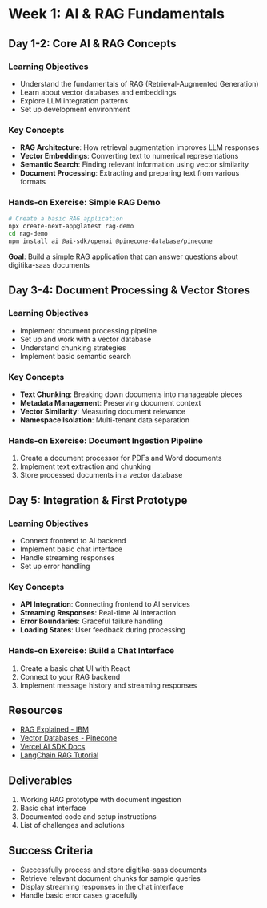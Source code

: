 # Week 1: AI & RAG Fundamentals

## Day 1-2: Core AI & RAG Concepts

### Learning Objectives

- Understand the fundamentals of RAG (Retrieval-Augmented Generation)
- Learn about vector databases and embeddings
- Explore LLM integration patterns
- Set up development environment

### Key Concepts

- **RAG Architecture**: How retrieval augmentation improves LLM responses
- **Vector Embeddings**: Converting text to numerical representations
- **Semantic Search**: Finding relevant information using vector similarity
- **Document Processing**: Extracting and preparing text from various formats

### Hands-on Exercise: Simple RAG Demo

```bash
# Create a basic RAG application
npx create-next-app@latest rag-demo
cd rag-demo
npm install ai @ai-sdk/openai @pinecone-database/pinecone
```

**Goal**: Build a simple RAG application that can answer questions about digitika-saas documents

## Day 3-4: Document Processing & Vector Stores

### Learning Objectives

- Implement document processing pipeline
- Set up and work with a vector database
- Understand chunking strategies
- Implement basic semantic search

### Key Concepts

- **Text Chunking**: Breaking down documents into manageable pieces
- **Metadata Management**: Preserving document context
- **Vector Similarity**: Measuring document relevance
- **Namespace Isolation**: Multi-tenant data separation

### Hands-on Exercise: Document Ingestion Pipeline

1. Create a document processor for PDFs and Word documents
2. Implement text extraction and chunking
3. Store processed documents in a vector database

## Day 5: Integration & First Prototype

### Learning Objectives

- Connect frontend to AI backend
- Implement basic chat interface
- Handle streaming responses
- Set up error handling

### Key Concepts

- **API Integration**: Connecting frontend to AI services
- **Streaming Responses**: Real-time AI interaction
- **Error Boundaries**: Graceful failure handling
- **Loading States**: User feedback during processing

### Hands-on Exercise: Build a Chat Interface

1. Create a basic chat UI with React
2. Connect to your RAG backend
3. Implement message history and streaming responses

## Resources

- [RAG Explained - IBM](https://www.ibm.com/topics/retrieval-augmented-generation)
- [Vector Databases - Pinecone](https://www.pinecone.io/learn/vector-database/)
- [Vercel AI SDK Docs](https://sdk.vercel.ai/docs)
- [LangChain RAG Tutorial](https://python.langchain.com/docs/tutorials/rag/)

## Deliverables

1. Working RAG prototype with document ingestion
2. Basic chat interface
3. Documented code and setup instructions
4. List of challenges and solutions

## Success Criteria

- Successfully process and store digitika-saas documents
- Retrieve relevant document chunks for sample queries
- Display streaming responses in the chat interface
- Handle basic error cases gracefully
